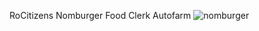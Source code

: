 RoCitizens Nomburger Food Clerk Autofarm
![nomburger](https://github.com/Tumppi66/v3rm-archive/assets/61348006/5d8feda6-7ed4-42a3-9ecd-c088e103b765)
